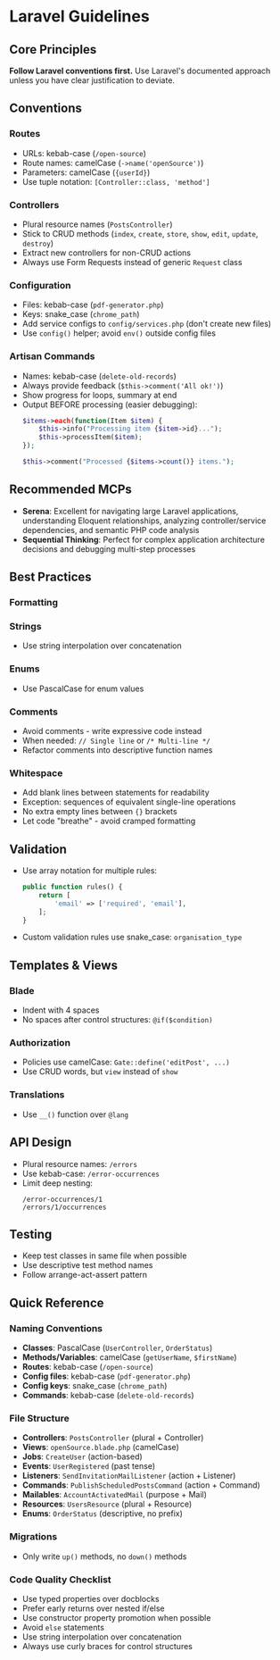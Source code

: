 # Laravel Guidelines

## Core Principles
**Follow Laravel conventions first.** Use Laravel's documented approach unless you have clear justification to deviate.

## Conventions

### Routes
- URLs: kebab-case (`/open-source`)
- Route names: camelCase (`->name('openSource')`)
- Parameters: camelCase (`{userId}`)
- Use tuple notation: `[Controller::class, 'method']`

### Controllers
- Plural resource names (`PostsController`)
- Stick to CRUD methods (`index`, `create`, `store`, `show`, `edit`, `update`, `destroy`)
- Extract new controllers for non-CRUD actions
- Always use Form Requests instead of generic `Request` class

### Configuration
- Files: kebab-case (`pdf-generator.php`)
- Keys: snake_case (`chrome_path`)
- Add service configs to `config/services.php` (don't create new files)
- Use `config()` helper; avoid `env()` outside config files

### Artisan Commands
- Names: kebab-case (`delete-old-records`)
- Always provide feedback (`$this->comment('All ok!')`)
- Show progress for loops, summary at end
- Output BEFORE processing (easier debugging):
  ```php
  $items->each(function(Item $item) {
      $this->info("Processing item {$item->id}...");
      $this->processItem($item);
  });
  
  $this->comment("Processed {$items->count()} items.");
  ```

## Recommended MCPs
- **Serena**: Excellent for navigating large Laravel applications, understanding Eloquent relationships, analyzing controller/service dependencies, and semantic PHP code analysis
- **Sequential Thinking**: Perfect for complex application architecture decisions and debugging multi-step processes

## Best Practices

### Formatting

### Strings
- Use string interpolation over concatenation

### Enums
- Use PascalCase for enum values

### Comments
- Avoid comments - write expressive code instead
- When needed: `// Single line` or `/* Multi-line */`
- Refactor comments into descriptive function names

### Whitespace
- Add blank lines between statements for readability
- Exception: sequences of equivalent single-line operations
- No extra empty lines between `{}` brackets
- Let code "breathe" - avoid cramped formatting

## Validation
- Use array notation for multiple rules:
  ```php
  public function rules() {
      return [
          'email' => ['required', 'email'],
      ];
  }
  ```
- Custom validation rules use snake_case: `organisation_type`

## Templates & Views

### Blade
- Indent with 4 spaces
- No spaces after control structures: `@if($condition)`

### Authorization
- Policies use camelCase: `Gate::define('editPost', ...)`
- Use CRUD words, but `view` instead of `show`

### Translations
- Use `__()` function over `@lang`

## API Design
- Plural resource names: `/errors`
- Use kebab-case: `/error-occurrences`
- Limit deep nesting:
  ```
  /error-occurrences/1
  /errors/1/occurrences
  ```

## Testing
- Keep test classes in same file when possible
- Use descriptive test method names
- Follow arrange-act-assert pattern

## Quick Reference

### Naming Conventions
- **Classes**: PascalCase (`UserController`, `OrderStatus`)
- **Methods/Variables**: camelCase (`getUserName`, `$firstName`) 
- **Routes**: kebab-case (`/open-source`)
- **Config files**: kebab-case (`pdf-generator.php`)
- **Config keys**: snake_case (`chrome_path`)
- **Commands**: kebab-case (`delete-old-records`)

### File Structure
- **Controllers**: `PostsController` (plural + Controller)
- **Views**: `openSource.blade.php` (camelCase)
- **Jobs**: `CreateUser` (action-based)
- **Events**: `UserRegistered` (past tense)
- **Listeners**: `SendInvitationMailListener` (action + Listener)
- **Commands**: `PublishScheduledPostsCommand` (action + Command)
- **Mailables**: `AccountActivatedMail` (purpose + Mail)
- **Resources**: `UsersResource` (plural + Resource)
- **Enums**: `OrderStatus` (descriptive, no prefix)

### Migrations
- Only write `up()` methods, no `down()` methods

### Code Quality Checklist
- Use typed properties over docblocks
- Prefer early returns over nested if/else
- Use constructor property promotion when possible
- Avoid `else` statements
- Use string interpolation over concatenation
- Always use curly braces for control structures
